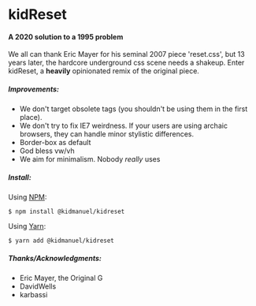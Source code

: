# kidReset
#### A 2020 solution to a 1995 problem

We all can thank Eric Mayer for his seminal 2007 piece 'reset.css', but 13 years later, the hardcore underground css scene needs a shakeup. 
Enter kidReset, a **heavily** opinionated remix of the original piece.

##### Improvements:
- We don't target obsolete tags (you shouldn't be using them in the first place).
- We don't try to fix IE7 weirdness. If your users are using archaic browsers, they can handle minor stylistic differences.
- Border-box as default
- God bless vw/vh
- We aim for minimalism. Nobody *really* uses <blockquote>

##### Install:

Using [NPM](http://npmjs.com):

```command
$ npm install @kidmanuel/kidreset
```

Using [Yarn](https://yarnpkg.com):

```command
$ yarn add @kidmanuel/kidreset
```

##### Thanks/Acknowledgments:
- Eric Mayer, the Original G
- DavidWells
- karbassi
